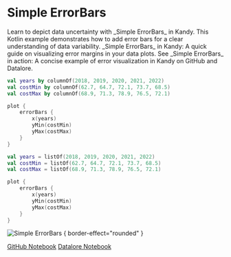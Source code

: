 # Simple ErrorBars

<web-summary>
Learn to depict data uncertainty with _Simple ErrorBars_ in Kandy.
This Kotlin example demonstrates how to add error bars for a clear understanding of data variability.
</web-summary>

<card-summary>
_Simple ErrorBars_ in Kandy: A quick guide on visualizing error margins in your data plots.
</card-summary>

<link-summary>
See _Simple ErrorBars_ in action: A concise example of error visualization in Kandy on GitHub and Datalore.
</link-summary>


<!---IMPORT org.jetbrains.kotlinx.kandy.letsplot.samples.ErrorBars-->

<!---FUN simple_error_bar_plot-->
<tabs>
<tab title="Dataframe">

```kotlin
val years by columnOf(2018, 2019, 2020, 2021, 2022)
val costMin by columnOf(62.7, 64.7, 72.1, 73.7, 68.5)
val costMax by columnOf(68.9, 71.3, 78.9, 76.5, 72.1)

plot {
    errorBars {
        x(years)
        yMin(costMin)
        yMax(costMax)
    }
}
```

</tab>
<tab title="Collections">

```kotlin
val years = listOf(2018, 2019, 2020, 2021, 2022)
val costMin = listOf(62.7, 64.7, 72.1, 73.7, 68.5)
val costMax = listOf(68.9, 71.3, 78.9, 76.5, 72.1)

plot {
    errorBars {
        x(years)
        yMin(costMin)
        yMax(costMax)
    }
}
```

</tab></tabs>
<!---END-->

![Simple ErrorBars](simple_error_bar_plot.svg) { border-effect="rounded" }

<seealso style="cards">
       <category ref="example-ktnb">
           <a href="https://github.com/Kotlin/kandy/blob/main/examples/notebooks/lets-plot/samples/errorBars/simple_error_bar.ipynb" summary="View the notebook on our GitHub repository">GitHub Notebook</a>
           <a href="https://datalore.jetbrains.com/report/static/KQKedA4jDrKu63O53gEN0z/3qLIhIJEwT41pDtiNYy4nQ" summary="Experiment with this example on Datalore">Datalore Notebook</a>
       </category>
</seealso>
